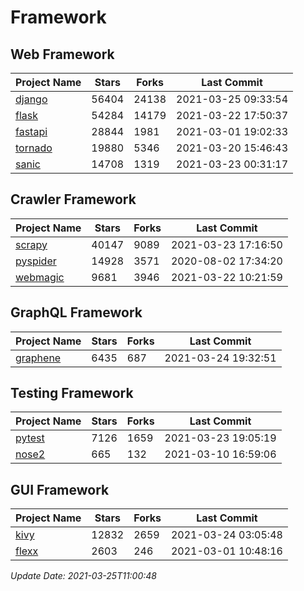 # Framework

## Web Framework
| Project Name | Stars | Forks | Last Commit |
| ------------ | ----- | ----- | ----------- |
| [django](https://github.com/django/django) | 56404 | 24138 | 2021-03-25 09:33:54 |
| [flask](https://github.com/pallets/flask) | 54284 | 14179 | 2021-03-22 17:50:37 |
| [fastapi](https://github.com/tiangolo/fastapi) | 28844 | 1981 | 2021-03-01 19:02:33 |
| [tornado](https://github.com/tornadoweb/tornado) | 19880 | 5346 | 2021-03-20 15:46:43 |
| [sanic](https://github.com/sanic-org/sanic) | 14708 | 1319 | 2021-03-23 00:31:17 |

## Crawler Framework
| Project Name | Stars | Forks | Last Commit |
| ------------ | ----- | ----- | ----------- |
| [scrapy](https://github.com/scrapy/scrapy) | 40147 | 9089 | 2021-03-23 17:16:50 |
| [pyspider](https://github.com/binux/pyspider) | 14928 | 3571 | 2020-08-02 17:34:20 |
| [webmagic](https://github.com/code4craft/webmagic) | 9681 | 3946 | 2021-03-22 10:21:59 |

## GraphQL Framework
| Project Name | Stars | Forks | Last Commit |
| ------------ | ----- | ----- | ----------- |
| [graphene](https://github.com/graphql-python/graphene) | 6435 | 687 | 2021-03-24 19:32:51 |

## Testing Framework
| Project Name | Stars | Forks | Last Commit |
| ------------ | ----- | ----- | ----------- |
| [pytest](https://github.com/pytest-dev/pytest) | 7126 | 1659 | 2021-03-23 19:05:19 |
| [nose2](https://github.com/nose-devs/nose2) | 665 | 132 | 2021-03-10 16:59:06 |

## GUI Framework
| Project Name | Stars | Forks | Last Commit |
| ------------ | ----- | ----- | ----------- |
| [kivy](https://github.com/kivy/kivy) | 12832 | 2659 | 2021-03-24 03:05:48 |
| [flexx](https://github.com/flexxui/flexx) | 2603 | 246 | 2021-03-01 10:48:16 |

*Update Date: 2021-03-25T11:00:48*
